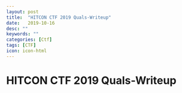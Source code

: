 ```yaml
---
layout: post
title:  "HITCON CTF 2019 Quals-Writeup"
date:   2019-10-16
desc: ""
keywords: ""
categories: [Ctf]
tags: [CTF]
icon: icon-html
---
```


# HITCON CTF 2019 Quals-Writeup


